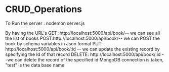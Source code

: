 # CRUD_Operations

To Run the server : nodemon server.js

By having the URL's
  GET :http://localhost:5000/api/book/-- we can see all the list of books
  POST:http://localhost:5000/api/book/-- we can POST the book by schema variables in Json format
  PUT: http://localhost:5000/api/book/:id -- we can update the existing record by specifying the Id of that record
  DELETE: http://localhost:5000/api/book/:id --we can delete the record of the specified id
MongoDB connection is taken, "test" is the data base name
